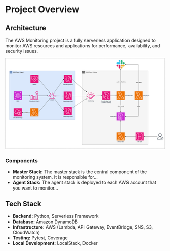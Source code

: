# Project Overview

## Architecture

The AWS Monitoring project is a fully serverless application designed to monitor AWS resources and applications for performance, availability, and security issues.

![infra](images/infra.png)

### Components

- **Master Stack:** The master stack is the central component of the monitoring system. It is responsible for...
- **Agent Stack:** The agent stack is deployed to each AWS account that you want to monitor...

## Tech Stack

- **Backend:** Python, Serverless Framework
- **Database:** Amazon DynamoDB
- **Infrastructure:** AWS (Lambda, API Gateway, EventBridge, SNS, S3, CloudWatch)
- **Testing:** Pytest, Coverage
- **Local Development:** LocalStack, Docker
